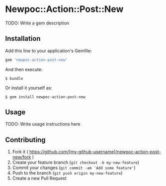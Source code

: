 # Newpoc::Action::Post::New

TODO: Write a gem description

## Installation

Add this line to your application's Gemfile:

```ruby
gem 'newpoc-action-post-new'
```

And then execute:

    $ bundle

Or install it yourself as:

    $ gem install newpoc-action-post-new

## Usage

TODO: Write usage instructions here

## Contributing

1. Fork it ( https://github.com/[my-github-username]/newpoc-action-post-new/fork )
2. Create your feature branch (`git checkout -b my-new-feature`)
3. Commit your changes (`git commit -am 'Add some feature'`)
4. Push to the branch (`git push origin my-new-feature`)
5. Create a new Pull Request
